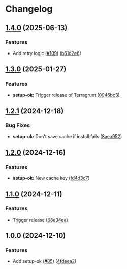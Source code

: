 # Changelog

## [1.4.0](https://github.com/oslokommune/composite-actions/compare/setup-ok-v1.3.0...setup-ok-v1.4.0) (2025-06-13)


### Features

* Add retry logic ([#109](https://github.com/oslokommune/composite-actions/issues/109)) ([b61d2e6](https://github.com/oslokommune/composite-actions/commit/b61d2e6d2ff2ed81a3c271e43100a50dfdfdcc0c))

## [1.3.0](https://github.com/oslokommune/composite-actions/compare/setup-ok-v1.2.1...setup-ok-v1.3.0) (2025-01-27)


### Features

* **setup-ok:** Trigger release of Terragrunt ([0946bc3](https://github.com/oslokommune/composite-actions/commit/0946bc3ffaed2df847b11bd9c74a339d22b59035))

## [1.2.1](https://github.com/oslokommune/composite-actions/compare/setup-ok-v1.2.0...setup-ok-v1.2.1) (2024-12-18)


### Bug Fixes

* **setup-ok:** Don't save cache if install fails ([8aea952](https://github.com/oslokommune/composite-actions/commit/8aea952585637e678a0970e296da92472686be63))

## [1.2.0](https://github.com/oslokommune/composite-actions/compare/setup-ok-v1.1.0...setup-ok-v1.2.0) (2024-12-16)


### Features

* **setup-ok:** New cache key ([fd4d3c7](https://github.com/oslokommune/composite-actions/commit/fd4d3c73955fceb10bc53f0048d1cdfafd6ace13))

## [1.1.0](https://github.com/oslokommune/composite-actions/compare/setup-ok-v1.0.0...setup-ok-v1.1.0) (2024-12-11)


### Features

* Trigger release ([68e34ea](https://github.com/oslokommune/composite-actions/commit/68e34ea8373adaf05f73bb927db6ab70e0f41530))

## 1.0.0 (2024-12-10)


### Features

* Add setup-ok ([#85](https://github.com/oslokommune/composite-actions/issues/85)) ([4fdeea2](https://github.com/oslokommune/composite-actions/commit/4fdeea2117e961bb3d9ccca924eb84ce00c17e3f))
